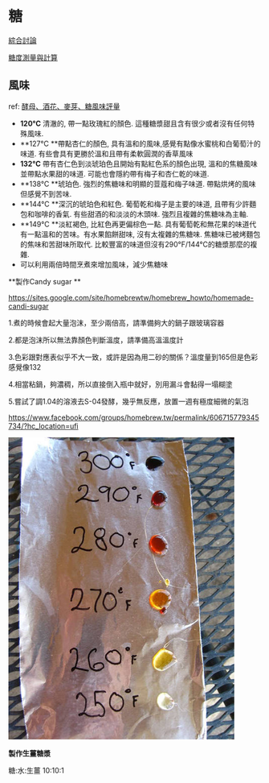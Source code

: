 # 糖

[綜合討論](https://www.facebook.com/groups/homebrew.tw/permalink/606715779345734/?hc_location=ufi) 

[糖度測量與計算](基礎設備操作.md)

## 風味
ref: [酵母、酒花、麥芽、糖風味評量](酵母-酒花-麥芽-糖風味評量.md)

*   **120°C** 清澈的, 帶一點玫瑰紅的顏色. 這種糖漿甜且含有很少或者沒有任何特殊風味.
*   **127°C **帶點杏仁的顏色, 具有溫和的風味,感覺有點像水蜜桃和白葡萄汁的味道. 有些會具有更勝於溫和且帶有柔軟圓潤的香草風味
*   **132°C** 帶有杏仁色到淡琥珀色且開始有點紅色系的顏色出現, 溫和的焦糖風味並帶點水果甜的味道. 可能也會隱約帶有梅子和杏仁乾的味道.
*   **138°C **琥珀色. 強烈的焦糖味和明顯的荳蔻和梅子味道. 帶點烘烤的風味但感覺不到苦味.
*   **144°C **深沉的琥珀色和紅色. 葡萄乾和梅子是主要的味道, 且帶有少許麵包和咖啡的香氣. 有些甜酒的和淡淡的木頭味. 強烈且複雜的焦糖味為主軸.
*   **149°C **淡紅褐色, 比紅色再更偏棕色一點.  具有葡萄乾和無花果的味道代有一點溫和的苦味。有水果餡餅甜味, 沒有太複雜的焦糖味. 焦糖味已被烤麵包的焦味和苦甜味所取代. 比較豐富的味道但沒有290°F/144°C的糖漿那麼的複雜.
*   可以利用兩倍時間烹煮來增加風味，減少焦糖味

**製作Candy sugar **

[](https://sites.google.com/site/homebrewtw/homebrew_howto/homemade-candi-sugar)https://sites.google.com/site/homebrewtw/homebrew_howto/homemade-candi-sugar

1.煮的時候會起大量泡沫，至少兩倍高，請準備夠大的鍋子跟玻璃容器

2.都是泡沫所以無法靠顏色判斷溫度，請準備高溫溫度計

3.色彩跟對應表似乎不大一致，或許是因為用二砂的關係？溫度量到165但是色彩感覺像132

4.相當粘鍋，夠濃稠，所以直接倒入瓶中就好，別用漏斗會黏得一塌糊塗

5.嘗試了調1.04的溶液去S-04發酵，幾乎無反應，放置一週有極度細微的氣泡

 [](https://www.facebook.com/groups/homebrew.tw/permalink/606715779345734/?hc_location=ufi)https://www.facebook.com/groups/homebrew.tw/permalink/606715779345734/?hc_location=ufi

![](img/candy1.jpg)

**製作生薑糖漿**

糖:水:生薑 10:10:1